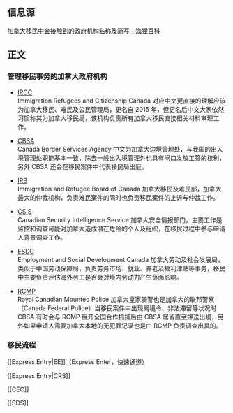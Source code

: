 
## 信息源

[加拿大移民中会接触到的政府机构名称及简写 - 海狸百科](https://www.hailibk.com/knowledge/department-abbreviation/)

## 正文

### 管理移民事务的加拿大政府机构

-   [IRCC](https://hailibk.com/knowledge-base/immigration-refugees-an-citizenship-canadaircc/)  
    Immigration Refugees and Citizenship Canada 对应中文更直接的理解应该为加拿大移民、难民及公民管理局，更名自 2015 年，但更名后中文大家依然习惯称其为加拿大移民局，该机构负责所有加拿大移民直接相关材料审理工作。

-   [CBSA](https://hailibk.com/knowledge-base/cbsa-canada-border-services-agency/)  
    Canada Border Services Agency 中文为加拿大边境管理处，与我国的出入境管理处职能基本一致，除去一般出入境管理外也具有闸口发放工签的权利，另外 CBSA 还会在移民案件中代表移民局出庭。

-   [IRB](https://hailibk.com/knowledge-base/irb/)  
    Immigration and Refugee Board of Canada 加拿大移民及难民部，加拿大最大的仲裁机构，负责难民案件的同时也负责移民案件的上诉与仲裁工作。  
    
-   [CSIS](https://hailibk.com/knowledge-base/canadian-security-intelligence-service/)  
    Canadian Security Intelligence Service 加拿大安全情报部门，主要工作是监控和调查可能对加拿大造成潜在危险的个人及组织，在移民过程中参与申请人背景调查工作。  
    
-   [ESDC](https://hailibk.com/knowledge-base/esdc/)  
    Employment and Social Development Canada 加拿大劳动及社会发展局，类似于中国劳动保障局，负责劳务市场、就业、养老及福利津贴等事务，移民中主要负责评估海外劳工是否会对境内劳动力产生负面影响。  
    
-   [RCMP](https://www.rcmp-grc.gc.ca/en)  
    Royal Canadian Mounted Police 加拿大皇家骑警也是加拿大的联邦警察（Canada Federal Police）当移民案件中出现离境令、非法滞留等状况时 CBSA 有时会与 RCMP 展开全国合作抓捕后由 CBSA 居留直至押送出境，另外如果申请人需要加拿大本地的无犯罪记录也是由 RCMP 负责调查出具的。

### 移民流程

[[Express Entry|EE]]（Express Enter，快速通道）

[[Express Entry|CRS]]

[[CEC]]

[[SDS]]

